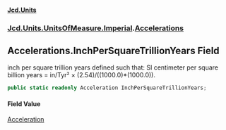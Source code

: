 #### [Jcd.Units](index 'index')
### [Jcd.Units.UnitsOfMeasure.Imperial](Jcd.Units.UnitsOfMeasure.Imperial 'Jcd.Units.UnitsOfMeasure.Imperial').[Accelerations](Accelerations 'Jcd.Units.UnitsOfMeasure.Imperial.Accelerations')

## Accelerations.InchPerSquareTrillionYears Field

inch per square trillion years defined such that: SI centimeter per square billion years = in/Tyr² ×
(2.54)/((1000.0)*(1000.0)).

```csharp
public static readonly Acceleration InchPerSquareTrillionYears;
```

#### Field Value
[Acceleration](Acceleration 'Jcd.Units.UnitTypes.Acceleration')